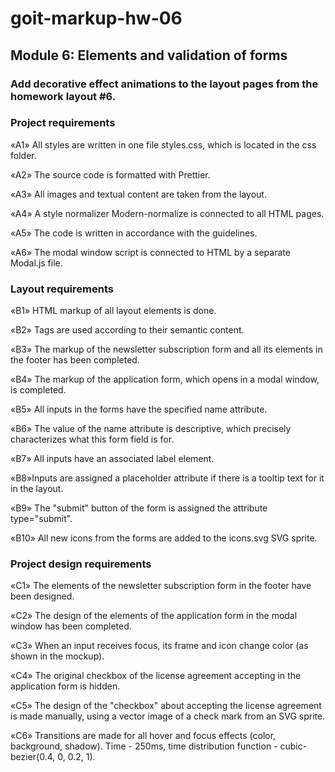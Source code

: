# goit-markup-hw-06
## Module 6: Elements and validation of forms

### Add decorative effect animations to the layout pages from the homework layout #6.

### Project requirements
«A1» All styles are written in one file styles.css, which is located in the css folder.

«A2» The source code is formatted with Prettier.

«A3» All images and textual content are taken from the layout.

«A4» A style normalizer Modern-normalize is connected to all HTML pages.

«A5» The code is written in accordance with the guidelines.

«A6» The modal window script is connected to HTML by a separate  Modal.js file.

### Layout requirements
«B1» HTML markup of all layout elements is done.

«B2» Tags are used according to their semantic content.

«B3» The markup of the newsletter subscription form and all its elements in the footer has been completed.

«B4» The markup of the application form, which opens in a modal window, is completed.

«B5» All inputs in the forms have the specified name attribute.

«B6» The value of the  name attribute is descriptive, which precisely characterizes what this form field is for.

«B7» All inputs have an associated label element.

«B8»Inputs are assigned a placeholder attribute if there is a tooltip text for it in the layout.

«B9» The "submit" button of the form is assigned the attribute type="submit".

«B10» All new icons from the forms are added to the  icons.svg SVG sprite.

### Project design requirements
«C1» The elements of the newsletter subscription form in the footer have been designed.

«C2» The design of the elements of the application form in the modal window has been completed.

«C3» When an input receives focus, its frame and icon change color (as shown in the mockup).

«C4» The original checkbox of the license agreement accepting in the application form is hidden.

«C5» The design of the "checkbox" about accepting the license agreement is made manually, using a vector image of a check mark from an SVG sprite.

«C6» Transitions are made for all hover and focus effects (color, background, shadow). Time - 250ms, time distribution function - cubic-bezier(0.4, 0, 0.2, 1).
